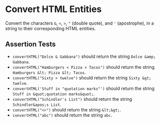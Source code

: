 # Convert HTML Entities

Convert the characters `&`, `<`, `>`, `"` (double quote), and `'` (apostrophe), in a string to their corresponding HTML entities.

## Assertion Tests
- `convertHTML("Dolce & Gabbana")` should return the string `Dolce &amp; Gabbana`.
- `convertHTML("Hamburgers < Pizza < Tacos")` should return the string `Hamburgers &lt; Pizza &lt; Tacos`.
- `convertHTML("Sixty > twelve")` should return the string `Sixty &gt; twelve`.
- `convertHTML('Stuff in "quotation marks"')` should return the string `Stuff in &quot;quotation marks&quot;`.
- `convertHTML("Schindler's List")` should return the string `Schindler&apos;s List`.
- `convertHTML("<>")` should return the string `&lt;&gt;`.
- `convertHTML("abc")` should return the string `abc`.
